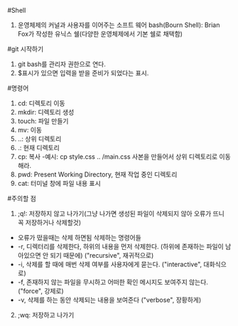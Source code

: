 #Shell
1. 운영체제의 커널과 사용자를 이어주는 소프트 웨어
bash(Bourn Shell): Brian Fox가 작성한 유닉스 쉘(다양한 운영체제에서 기본 쉘로 채택함)

#git 시작하기
1. git bash를 관리자 권한으로 연다.
2. $표시가 있으면 입력을 받을 준비가 되었다는 표시.

#명령어
1. cd: 디렉토리 이동
2. mkdir: 디렉토리 생성
3. touch: 파일 만들기
4. mv: 이동
5. ..: 상위 디렉토리
6. .: 현재 디렉토리
7. cp: 복사
 -예시: cp style.css .. /main.css  사본을 만들어서 상위 디렉토리로 이동해라.
8. pwd: Present Working Directory, 현재 작업 중인 디렉토리
9. cat: 터미널 창에 파일 내용 표시

#주의할 점
1. ;q!: 저장하지 않고 나가기(그냥 나가면 생성된 파일이 삭제되지 않아 오류가 뜨니 꼭 저장하거나 삭제할것)
  - 오류가 떴을때는 삭제 하면됨 삭제하는 명령어들
  - -r, 디렉터리를 삭제한다, 하위의 내용을 먼저 삭제한다. (하위에 존재하는 파일이 남아있으면 안 되기 때문에) ("recursive", 재귀적으로)
  - -i, 삭제를 할 때에 매번 삭제 여부를 사용자에게 묻는다. ("interactive", 대화식으로)
  - -f, 존재하지 않는 파일을 무시하고 어떠한 확인 메시지도 보여주지 않는다. ("force", 강제로)
  - -v, 삭제를 하는 동안 삭제되는 내용을 보여준다 ("verbose", 장황하게)
2. ;wq: 저장하고 나가기
